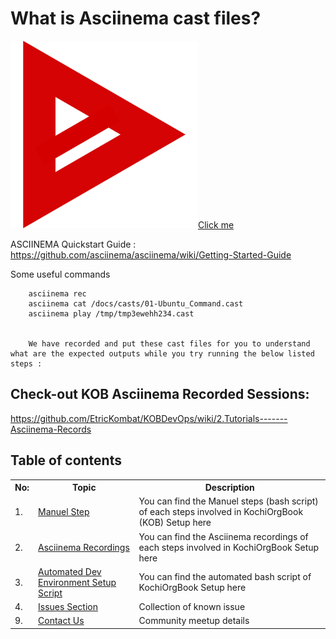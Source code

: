 # What is Asciinema cast files?


<a href="https://www.youtube.com/watch?v=d7pEklAsTow"><img src="https://github.com/EtricKombat/KOBDevOps/blob/master/docs/assets/5Pz7-WC6.png" width="300"/>Click me</a>

ASCIINEMA Quickstart Guide : https://github.com/asciinema/asciinema/wiki/Getting-Started-Guide

Some useful commands
       
        asciinema rec 
        asciinema cat /docs/casts/01-Ubuntu_Command.cast
        asciinema play /tmp/tmp3ewehh234.cast
        
        
        We have recorded and put these cast files for you to understand what are the expected outputs while you try running the below listed steps :
  
  ## Check-out KOB Asciinema Recorded Sessions:
  
  https://github.com/EtricKombat/KOBDevOps/wiki/2.Tutorials-------Asciinema-Records
  
  
  
  ## Table of contents
        
<table>
<tr><th>No:</th><th>Topic </th><th>Description</th></tr>
<tr><td>1.</td><td><a href="https://github.com/EtricKombat/KOBDevOps/wiki/1.Manuel-Steps-to-setup-KOB">Manuel Step</a></td><td>You can find the Manuel steps (bash script) of each steps involved in KochiOrgBook (KOB) Setup here</td></tr>
<tr><td>2.</td><td><a href="https://github.com/EtricKombat/KOBDevOps/wiki/2.Asciinema-Recordings">Asciinema Recordings</a></td><td>You can find the Asciinema recordings of each steps involved in KochiOrgBook Setup here</td></tr><tr><td>3.</td><td><a href="https://github.com/EtricKombat/KOBDevOps/wiki/3.Automated-Dev-Environment-Setup-Script">Automated Dev Environment Setup Script</a></td><td>You can find the automated bash script of KochiOrgBook Setup here</td></tr>

<tr><td>4.</td><td><a href="https://github.com/EtricKombat/KOBDevOps/issues?q=is%3Aissue+is%3Aclosed">Issues Section</a></td><td>Collection of known issue</td></tr>

<tr><td>9.</td><td><a href="https://github.com/EtricKombat/KOBDevOps/wiki/Contact-us">Contact Us</a></td><td>Community meetup details</td></tr>

